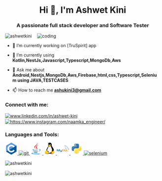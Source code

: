 
<h1 align="center">Hi 👋, I'm Ashwet Kini</h1>
<h3 align="center">A passionate full stack developer and  Software Tester </h3>

<img align="right" alt="coding" width="400" src="https://media0.giphy.com/media/qgQUggAC3Pfv687qPC/giphy.gif?cid=ecf05e47stdyftgvc1nqck2mi8ir74ldv0iu5oymlsxrx38a&ep=v1_gifs_search&rid=giphy.gif&ct=g">

<p align="left"> <img src="https://komarev.com/ghpvc/?username=ashwetkini&label=Profile%20views&color=0e75b6&style=flat" alt="ashwetkini" /> </p>

- 🔭 I’m currently working on [TruSpirit] app

- 🌱 I’m currently using **Kotlin,NestJs,Javascript,Typescript,MongoDb,Aws**

- 💬 Ask me about **Android,Nestjs,MongoDb,Aws,Firebase,html,css,Typescript,Selenium using JAVA,TESTCASES**

- 📫 How to reach me **ashukini3@gmail.com**

<h3 align="left">Connect with me:</h3>
<p align="left">
<a href="https://www.linkedin.com/in/ashwet-kini" target="blank">
 <img align="center" src="https://raw.githubusercontent.com/rahuldkjain/github-profile-readme-generator/master/src/images/icons/Social/linked-in-alt.svg" alt="www.linkedin.com/in/ashwet-kini" height="30" width="40" /></a>
<a href="https://www.instagram.com/naamka_engineer/" target="blank"><img align="center" src="https://raw.githubusercontent.com/rahuldkjain/github-profile-readme-generator/master/src/images/icons/Social/instagram.svg" alt="https://www.instagram.com/naamka_engineer/" height="30" width="40" /></a>

<h3 align="left">Languages and Tools:</h3>
<p align="left"> <a href="https://www.cprogramming.com/" target="_blank" rel="noreferrer"> <img src="https://raw.githubusercontent.com/devicons/devicon/master/icons/c/c-original.svg" alt="c" width="40" height="40"/> </a> <a href="https://git-scm.com/" target="_blank" rel="noreferrer"> <img src="https://www.vectorlogo.zone/logos/git-scm/git-scm-icon.svg" alt="git" width="40" height="40"/> </a> <a href="https://www.java.com" target="_blank" rel="noreferrer"> <img src="https://raw.githubusercontent.com/devicons/devicon/master/icons/java/java-original.svg" alt="java" width="40" height="40"/> </a> <a href="https://www.linux.org/" target="_blank" rel="noreferrer"> <img src="https://raw.githubusercontent.com/devicons/devicon/master/icons/linux/linux-original.svg" alt="linux" width="40" height="40"/> </a> <a href="https://www.mysql.com/" target="_blank" rel="noreferrer"> <img src="https://raw.githubusercontent.com/devicons/devicon/master/icons/mysql/mysql-original-wordmark.svg" alt="mysql" width="40" height="40"/> </a> <a href="https://www.python.org" target="_blank" rel="noreferrer"> <img src="https://raw.githubusercontent.com/devicons/devicon/master/icons/python/python-original.svg" alt="python" width="40" height="40"/> </a> <a href="https://www.selenium.dev" target="_blank" rel="noreferrer"> <img src="https://raw.githubusercontent.com/detain/svg-logos/780f25886640cef088af994181646db2f6b1a3f8/svg/selenium-logo.svg" alt="selenium" width="40" height="40"/> </a> </p>

<p><img align="center" src="https://github-readme-stats.vercel.app/api/top-langs?username=ashwetkini&show_icons=true&locale=en&layout=compact" alt="ashwetkini" /></p>

<p><img align="center" src="https://github-readme-streak-stats.herokuapp.com/?user=ashwetkini&" alt="ashwetkini" /></p>
